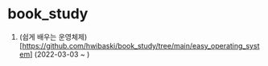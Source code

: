 # book_study

1. (쉽게 배우는 운영체제)[https://github.com/hwibaski/book_study/tree/main/easy_operating_system] (2022-03-03 ~ )
